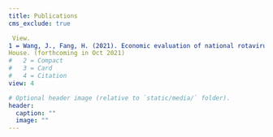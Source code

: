 ```yaml
---
title: Publications
cms_exclude: true

 View.
1 = Wang, J., Fang, H. (2021). Economic evaluation of national rotavirus vaccination program in China. Economic Evaluation of Five Non-Expanded Program on Immunization Vaccines in China. Beijing: People's Medical Publishing
House. (forthcoming in Oct 2021)
#   2 = Compact
#   3 = Card
#   4 = Citation
view: 4

# Optional header image (relative to `static/media/` folder).
header:
  caption: ""
  image: ""
---
```

